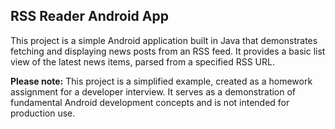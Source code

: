 ## RSS Reader Android App

This project is a simple Android application built in Java that demonstrates fetching and displaying news posts from an RSS feed. It provides a basic list view of the latest news items, parsed from a specified RSS URL.

**Please note:** This project is a simplified example, created as a homework assignment for a developer interview. It serves as a demonstration of fundamental Android development concepts and is not intended for production use.

